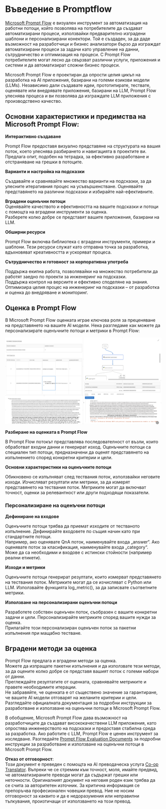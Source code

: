 <!--
CO_OP_TRANSLATOR_METADATA:
{
  "original_hash": "3cbe7629d254f1043193b7fe22524d55",
  "translation_date": "2025-07-16T22:44:49+00:00",
  "source_file": "md/01.Introduction/05/Promptflow.md",
  "language_code": "bg"
}
-->
# **Въведение в Promptflow**

[Microsoft Prompt Flow](https://microsoft.github.io/promptflow/index.html?WT.mc_id=aiml-138114-kinfeylo) е визуален инструмент за автоматизация на работни потоци, който позволява на потребителите да създават автоматизирани процеси, използвайки предварително изградени шаблони и персонализирани конектори. Той е създаден, за да даде възможност на разработчици и бизнес анализатори бързо да изграждат автоматизирани процеси за задачи като управление на данни, сътрудничество и оптимизация на процеси. С Prompt Flow потребителите могат лесно да свързват различни услуги, приложения и системи и да автоматизират сложни бизнес процеси.

Microsoft Prompt Flow е проектиран да опрости целия цикъл на разработка на AI приложения, базирани на големи езикови модели (LLMs). Независимо дали създавате идеи, прототипирате, тествате, оценявате или внедрявате приложения, базирани на LLM, Prompt Flow улеснява процеса и ви позволява да изграждате LLM приложения с производствено качество.

## Основни характеристики и предимства на Microsoft Prompt Flow:

**Интерактивно създаване**

Prompt Flow предоставя визуално представяне на структурата на вашия поток, което улеснява разбирането и навигацията в проектите ви.  
Предлага опит, подобен на тетрадка, за ефективно разработване и отстраняване на грешки в потоците.

**Варианти и настройка на подсказки**

Създавайте и сравнявайте множество варианти на подсказки, за да улесните итеративния процес на усъвършенстване. Оценявайте представянето на различни подсказки и избирайте най-ефективните.

**Вградени оценъчни потоци**  
Оценявайте качеството и ефективността на вашите подсказки и потоци с помощта на вградени инструменти за оценка.  
Разберете колко добре се представят вашите приложения, базирани на LLM.

**Обширни ресурси**

Prompt Flow включва библиотека с вградени инструменти, примери и шаблони. Тези ресурси служат като отправна точка за разработка, вдъхновяват креативността и ускоряват процеса.

**Сътрудничество и готовност за корпоративна употреба**

Поддържа екипна работа, позволявайки на множество потребители да работят заедно по проекти за инженеринг на подсказки.  
Поддържа контрол на версиите и ефективно споделяне на знания. Оптимизира целия процес на инженеринг на подсказки – от разработка и оценка до внедряване и мониторинг.

## Оценка в Prompt Flow

В Microsoft Prompt Flow оценката играе ключова роля за преценяване на представянето на вашите AI модели. Нека разгледаме как можете да персонализирате оценъчните потоци и метрики в Prompt Flow:

![PFVizualise](../../../../../translated_images/pfvisualize.c1d9ca75baa2a2221667124fa82ba2307f74a34620b9c1eff2cfc1fa2972909b.bg.png)

**Разбиране на оценката в Prompt Flow**

В Prompt Flow потокът представлява последователност от възли, които обработват входни данни и генерират изход. Оценъчните потоци са специален тип потоци, предназначени да оценят представянето на изпълнението според конкретни критерии и цели.

**Основни характеристики на оценъчните потоци**

Обикновено се изпълняват след тествания поток, използвайки неговите изходи. Изчисляват резултати или метрики, за да измерят представянето на тествания поток. Метриките могат да включват точност, оценки за релевантност или други подходящи показатели.

### Персонализиране на оценъчни потоци

**Дефиниране на входове**

Оценъчните потоци трябва да приемат изходите от тестваното изпълнение. Дефинирайте входовете по същия начин като при стандартните потоци.  
Например, ако оценявате QnA поток, наименувайте входа „answer“. Ако оценявате поток за класификация, наименувайте входа „category“. Може да са необходими и входове с истински стойности (например реални етикети).

**Изходи и метрики**

Оценъчните потоци генерират резултати, които измерват представянето на тествания поток. Метриките могат да се изчисляват с Python или LLM. Използвайте функцията log_metric(), за да записвате съответните метрики.

**Използване на персонализирани оценъчни потоци**

Разработете собствен оценъчен поток, съобразен с вашите конкретни задачи и цели. Персонализирайте метриките според вашите нужди за оценка.  
Прилагайте този персонализиран оценъчен поток за пакетни изпълнения при мащабно тестване.

## Вградени методи за оценка

Prompt Flow предлага и вградени методи за оценка.  
Можете да изпращате пакетни изпълнения и да използвате тези методи, за да оцените колко добре се представя вашият поток с големи набори от данни.  
Преглеждайте резултатите от оценката, сравнявайте метриките и правете необходимите итерации.  
Не забравяйте, че оценката е от съществено значение за гарантиране, че вашите AI модели отговарят на желаните критерии и цели. Разгледайте официалната документация за подробни инструкции за разработване и използване на оценъчни потоци в Microsoft Prompt Flow.

В обобщение, Microsoft Prompt Flow дава възможност на разработчиците да създават висококачествени LLM приложения, като опростява инженерството на подсказки и предоставя стабилна среда за разработка. Ако работите с LLM, Prompt Flow е ценен инструмент за изследване. Разгледайте [Prompt Flow Evaluation Documents](https://learn.microsoft.com/azure/machine-learning/prompt-flow/how-to-develop-an-evaluation-flow?view=azureml-api-2?WT.mc_id=aiml-138114-kinfeylo) за подробни инструкции за разработване и използване на оценъчни потоци в Microsoft Prompt Flow.

**Отказ от отговорност**:  
Този документ е преведен с помощта на AI преводаческа услуга [Co-op Translator](https://github.com/Azure/co-op-translator). Въпреки че се стремим към точност, моля, имайте предвид, че автоматизираните преводи могат да съдържат грешки или неточности. Оригиналният документ на неговия роден език трябва да се счита за авторитетен източник. За критична информация се препоръчва професионален човешки превод. Ние не носим отговорност за каквито и да е недоразумения или неправилни тълкувания, произтичащи от използването на този превод.
